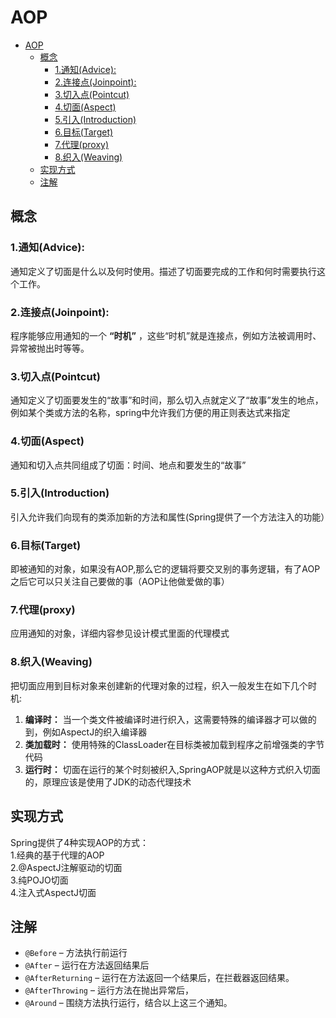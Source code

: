# AOP

<!-- TOC -->

- [AOP](#aop)
    - [概念](#概念)
        - [1.通知(Advice):](#1通知advice)
        - [2.连接点(Joinpoint):](#2连接点joinpoint)
        - [3.切入点(Pointcut)](#3切入点pointcut)
        - [4.切面(Aspect)](#4切面aspect)
        - [5.引入(Introduction)](#5引入introduction)
        - [6.目标(Target)](#6目标target)
        - [7.代理(proxy)](#7代理proxy)
        - [8.织入(Weaving)](#8织入weaving)
    - [实现方式](#实现方式)
    - [注解](#注解)

<!-- /TOC -->

## 概念

### 1.通知(Advice):  

 通知定义了切面是什么以及何时使用。描述了切面要完成的工作和何时需要执行这个工作。
### 2.连接点(Joinpoint):  

程序能够应用通知的一个 **“时机”** ，这些“时机”就是连接点，例如方法被调用时、异常被抛出时等等。
### 3.切入点(Pointcut)  

通知定义了切面要发生的“故事”和时间，那么切入点就定义了“故事”发生的地点，例如某个类或方法的名称，spring中允许我们方便的用正则表达式来指定
### 4.切面(Aspect)  

通知和切入点共同组成了切面：时间、地点和要发生的“故事”
### 5.引入(Introduction)  

引入允许我们向现有的类添加新的方法和属性(Spring提供了一个方法注入的功能）
### 6.目标(Target)  

即被通知的对象，如果没有AOP,那么它的逻辑将要交叉别的事务逻辑，有了AOP之后它可以只关注自己要做的事（AOP让他做爱做的事）

### 7.代理(proxy)  

应用通知的对象，详细内容参见设计模式里面的代理模式
### 8.织入(Weaving)  

把切面应用到目标对象来创建新的代理对象的过程，织入一般发生在如下几个时机:
1. **编译时：** 当一个类文件被编译时进行织入，这需要特殊的编译器才可以做的到，例如AspectJ的织入编译器
2. **类加载时：** 使用特殊的ClassLoader在目标类被加载到程序之前增强类的字节代码
3. **运行时：** 切面在运行的某个时刻被织入,SpringAOP就是以这种方式织入切面的，原理应该是使用了JDK的动态代理技术

## 实现方式
Spring提供了4种实现AOP的方式：  
1.经典的基于代理的AOP  
2.@AspectJ注解驱动的切面  
3.纯POJO切面  
4.注入式AspectJ切面


## 注解

- `@Before` – 方法执行前运行
- `@After` – 运行在方法返回结果后
- `@AfterReturning` – 运行在方法返回一个结果后，在拦截器返回结果。
- `@AfterThrowing` – 运行方法在抛出异常后，
- `@Around` – 围绕方法执行运行，结合以上这三个通知。
